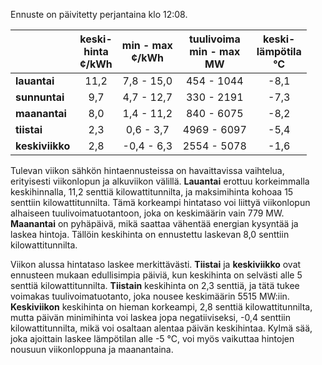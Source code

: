 Ennuste on päivitetty perjantaina klo 12:08.

|             | keski-<br>hinta<br>¢/kWh | min - max<br>¢/kWh | tuulivoima<br>min - max<br>MW | keski-<br>lämpötila<br>°C |
|:------------|:----------------:|:----------------:|:-------------:|:-------------:|
| **lauantai** | 11,2            | 7,8 - 15,0       | 454 - 1044    | -8,1          |
| **sunnuntai** | 9,7             | 4,7 - 12,7       | 330 - 2191    | -7,3          |
| **maanantai** | 8,0             | 1,4 - 11,2       | 840 - 6075    | -8,2          |
| **tiistai**   | 2,3             | 0,6 - 3,7        | 4969 - 6097   | -5,4          |
| **keskiviikko** | 2,8             | -0,4 - 6,3       | 2554 - 5078   | -1,6          |

Tulevan viikon sähkön hintaennusteissa on havaittavissa vaihtelua, erityisesti viikonlopun ja alkuviikon välillä. **Lauantai** erottuu korkeimmalla keskihinnalla, 11,2 senttiä kilowattitunnilta, ja maksimihinta kohoaa 15 senttiin kilowattitunnilta. Tämä korkeampi hintataso voi liittyä viikonlopun alhaiseen tuulivoimatuotantoon, joka on keskimäärin vain 779 MW. **Maanantai** on pyhäpäivä, mikä saattaa vähentää energian kysyntää ja laskea hintoja. Tällöin keskihinta on ennustettu laskevan 8,0 senttiin kilowattitunnilta.

Viikon alussa hintataso laskee merkittävästi. **Tiistai** ja **keskiviikko** ovat ennusteen mukaan edullisimpia päiviä, kun keskihinta on selvästi alle 5 senttiä kilowattitunnilta. **Tiistain** keskihinta on 2,3 senttiä, ja tätä tukee voimakas tuulivoimatuotanto, joka nousee keskimäärin 5515 MW:iin. **Keskiviikon** keskihinta on hieman korkeampi, 2,8 senttiä kilowattitunnilta, mutta päivän minimihinta voi laskea jopa negatiiviseksi, -0,4 senttiin kilowattitunnilta, mikä voi osaltaan alentaa päivän keskihintaa. Kylmä sää, joka ajoittain laskee lämpötilan alle -5 °C, voi myös vaikuttaa hintojen nousuun viikonloppuna ja maanantaina.
